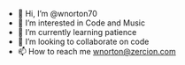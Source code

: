 - 👋 Hi, I’m @wnorton70
- 👀 I’m interested in Code and Music
- 🌱 I’m currently learning patience  
- 💞️ I’m looking to collaborate on code
- 📫 How to reach me wnorton@zercion.com

<!---
wnorton70/wnorton70 is a ✨ special ✨ repository because its `README.md` (this file) appears on your GitHub profile.
You can click the Preview link to take a look at your changes.
--->
